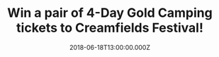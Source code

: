 ---
campaign-uuid: "c-2518d8c7-5168-4e86-8b0c-7c89c343e276"
type: "Competition"
category: "Tickets"
date: "2018-06-18T13:00:00.000Z"
end-date: "2018-06-29T23:59:00.000Z"
disable-form: false
is_promoted: true
has_entry_page: true
title: "Win a pair of 4-Day Gold Camping tickets to Creamfields Festival!"
competition-description: "<p>Get ready: Creamfields 2018 is back! and we want YOU\
  \ to come along with us! We are giving away a pair of 4-Day Gold Camping tickets\
  \ to one lucky NME AAA member to win to attend the amazing Creamfields Festival\
  \ 2018 from Thursday 23rd till Sunday 26th of August!</p> \r\n<p>If you don’t want\
  \ to miss the mind-blowing line-up live… you know what to do!</p>"
hero-header: "Win a pair of 4-Day Gold Camping tickets to Creamfields Festival!"
terms-confirmation: "N/A"
banner-img: "https://assets.expresslyapp.com/asset-5fd715c3-e6c4-47f9-b257-f575e293483c.jpg"
logo-left-href: "https://www.creamfields.com/steelyardlondon"
logo-left-image: "https://assets.expresslyapp.com/asset-6b3d80c0-2ea3-429c-b369-af6af78b1f04.jpg"
logo-left-title: "Cream"
bg-image-hero: "https://assets.expresslyapp.com/asset-02135cbc-b935-4eda-9bac-eb07fdfda6a9.jpg"
bg-image-first: "https://assets.expresslyapp.com/asset-5815e4fc-26ab-4bac-9acd-58da2970a98b.jpg"
bg-image-second: "https://assets.expresslyapp.com/asset-c805120f-d251-49fb-ac39-856404d6c923.jpg"
bg-image-third: "https://assets.expresslyapp.com/asset-469d1810-7264-4ae0-a426-265da79f34e5.jpg"
section1-content: "<p>There are very few Festivals that quite compare to the behemoth\
  \ that is Creamfields. With 21 years at the forefront of electronic music festivals…\
  \ Creamfields is back!</p> \r\n<p>Taking place on August Bank Holiday weekend, this\
  \ years festival has done it again and unleashes a stellar line-up with artists\
  \ from across the full-spectrum of dance music set to make the trip to the fields\
  \ of Cheshire for another 4-day extravaganza that looks set to be bigger than ever.</p>"
section2-content: "<p>Creamfields  2018  will  see  over  300  artists  perform across\
  \ 30 stages, for a 4-day spectacular that will see 70,000 people come together for\
  \ what has now taken pride of place as the premier event for dance music fans across\
  \ the globe.</p>\r\n<p>From house to techno, trance to drum & bass, this year’s\
  \ edition has it all!</p>"
section3-content: "<p>Featuring performances from the likes of Above & Beyond, Andy\
  \ C, Annie Mac, Axwell & Ingrosso, The Black Madonna, Carl Cox, Camelphat, Chase\
  \ & Status, Danny Howard, Diplo, DJ EZ, Dusky, Eric Prydz (with his HOLO show),\
  \ Fatboy Slim, Faithless (DJ set), Giggs, Goldie, Groove Armada, Idris Elba, Kö\
  lsch, Leftfield (DJ set), Nicole Moudaber, Roni Size, Rudimental, Sasha & John Digweed,\
  \ Solardo, Sub Focus, Sven Väth, Virtual Self, and Yousef to name just a few.</p>\r\
  \n<p>We know you won’t want to miss this amazing festival, so that's why NME AAA\
  \ has a pair of 4-Day Gold Camping tickets for YOU and a friend to experience it\
  \ for yourself!</p>\r\n<p>If this sounds like the best way to complete your summer,\
  \ enter via the form below for a chance to win a pair of 4-Day Gold Camping tickets\
  \ and you could be going to Cheshire this August Bank Holiday weekend!</p>\r\n<p>Good\
  \ luck!</p>"
entry-title: "Win a pair of 4-Day Gold Camping tickets to Creamfields Festival!"
entry-content: "Enter the draw to win a pair of 4-Day Gold Camping tickets to Creamfields\
  \ 2018 by completing the form below before 23:59 on 29th June 2018."
has-winner: false
prize-description: "A pair of 4-Day Gold Camping tickets to Creamfields Festival!"
prize-restrictions: "Winner is responsible for any transport costs to/from the event."
special-conditions: "Any travel expenses are not included.\r\nMultiple entries are\
  \ allowed up to one every day.\r\nEntrants also agree Cream's T&C's: www.creamfields.com/terms/competition-terms"
---